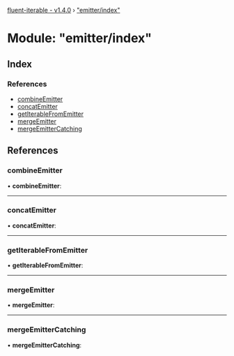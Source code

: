 [fluent-iterable - v1.4.0](../README.md) › ["emitter/index"](_emitter_index_.md)

# Module: "emitter/index"

## Index

### References

* [combineEmitter](_emitter_index_.md#combineemitter)
* [concatEmitter](_emitter_index_.md#concatemitter)
* [getIterableFromEmitter](_emitter_index_.md#getiterablefromemitter)
* [mergeEmitter](_emitter_index_.md#mergeemitter)
* [mergeEmitterCatching](_emitter_index_.md#mergeemittercatching)

## References

###  combineEmitter

• **combineEmitter**:

___

###  concatEmitter

• **concatEmitter**:

___

###  getIterableFromEmitter

• **getIterableFromEmitter**:

___

###  mergeEmitter

• **mergeEmitter**:

___

###  mergeEmitterCatching

• **mergeEmitterCatching**:
